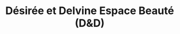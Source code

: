 ---
title: "Désirée et Delvine Espace Beauté (D&D)"
url: /sainte-anne-de-bellevue/desiree-et-delvine-espace-beaute-dandd/
shop: beauty
---